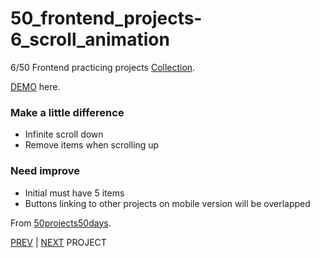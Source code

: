 # 50_frontend_projects-6_scroll_animation

 6/50 Frontend practicing projects [Collection](https://github.com/yswnqc/50_frontend_projects-collection).

[DEMO](https://yswnqc.github.io/50_frontend_projects-6_scroll_animation/) here.

### Make a little difference
- Infinite scroll down
- Remove items when scrolling up

### Need improve
- Initial must have 5 items
- Buttons linking to other projects on mobile version will be overlapped

From [50projects50days](https://50projects50days.com).

[PREV](https://github.com/yswnqc/50_frontend_projects-5_hidden_search) | [NEXT]() PROJECT
